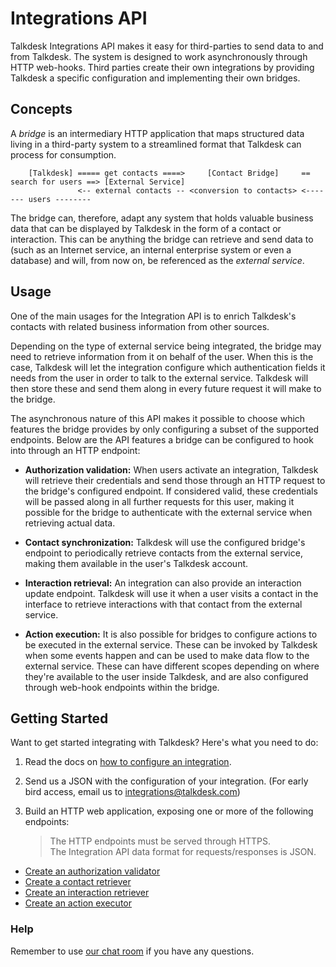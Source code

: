 # Integrations API

Talkdesk Integrations API makes it easy for third-parties to send data to and from Talkdesk. The system is designed to work asynchronously through HTTP web-hooks. Third parties create their own integrations by providing Talkdesk a specific configuration and implementing their own bridges.

## Concepts

A _bridge_ is an intermediary HTTP application that maps structured data living in a third-party system to a streamlined format that Talkdesk can process for consumption.

```
    [Talkdesk] ===== get contacts ====>     [Contact Bridge]     == search for users ==> [External Service]
               <-- external contacts -- <conversion to contacts> <------- users --------
```

The bridge can, therefore, adapt any system that holds valuable business data that can be displayed by Talkdesk in the form of a contact or interaction. This can be anything the bridge can retrieve and send data to (such as an Internet service, an internal enterprise system or even a database) and will, from now on, be referenced as the _external service_.

## Usage

One of the main usages for the Integration API is to enrich Talkdesk's contacts with related business information from other sources.

Depending on the type of external service being integrated, the bridge may need to retrieve information from it on behalf of the user. When this is the case, Talkdesk will let the integration configure which authentication fields it needs from the user in order to talk to the external service. Talkdesk will then store these and send them along in every future request it will make to the bridge.

The asynchronous nature of this API makes it possible to choose which features the bridge provides by only configuring a subset of the supported endpoints. Below are the API features a bridge can be configured to hook into through an HTTP endpoint:

* __Authorization validation:__ When users activate an integration, Talkdesk will retrieve their credentials and send those through an HTTP request to the bridge's configured endpoint. If considered valid, these credentials will be passed along in all further requests for this user, making it possible for the bridge to authenticate with the external service when retrieving actual data.

* __Contact synchronization:__ Talkdesk will use the configured bridge's endpoint to periodically retrieve contacts from the external service, making them available in the user's Talkdesk account.

* __Interaction retrieval:__ An integration can also provide an interaction update endpoint. Talkdesk will use it when a user visits a contact in the interface to retrieve interactions with that contact from the external service.

* __Action execution:__ It is also possible for bridges to configure actions to be executed in the external service. These can be invoked by Talkdesk when some events happen and can be used to make data flow to the external service. These can have different scopes depending on where they're available to the user inside Talkdesk, and are also configured through web-hook endpoints within the bridge.

## Getting Started

Want to get started integrating with Talkdesk? Here's what you need to do:

1. Read the docs on [how to configure an integration](integrations/configuration).
2. Send us a JSON with the configuration of your integration. (For early bird access, email us to integrations@talkdesk.com)
3. Build an HTTP web application, exposing one or more of the following endpoints:

    > The HTTP endpoints must be served through HTTPS.  
    > The Integration API data format for requests/responses is JSON.

  * [Create an authorization validator](integrations/auth-validation)
  * [Create a contact retriever](integrations/contact-synchronization)
  * [Create an interaction retriever](integrations/interaction-update)
  * [Create an action executor](integrations/action-execution)

### Help

Remember to use [our chat room](http://www.hipchat.com/gyjJEVCEE) if you have any questions.